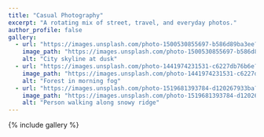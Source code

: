 ```yaml
---
title: "Casual Photography"
excerpt: "A rotating mix of street, travel, and everyday photos."
author_profile: false
gallery:
  - url: "https://images.unsplash.com/photo-1500530855697-b586d89ba3ee?auto=format&fit=crop&w=1200&q=80"
    image_path: "https://images.unsplash.com/photo-1500530855697-b586d89ba3ee?auto=format&fit=crop&w=1200&q=80"
    alt: "City skyline at dusk"
  - url: "https://images.unsplash.com/photo-1441974231531-c6227db76b6e?auto=format&fit=crop&w=1200&q=80"
    image_path: "https://images.unsplash.com/photo-1441974231531-c6227db76b6e?auto=format&fit=crop&w=1200&q=80"
    alt: "Forest in morning fog"
  - url: "https://images.unsplash.com/photo-1519681393784-d120267933ba?auto=format&fit=crop&w=1200&q=80"
    image_path: "https://images.unsplash.com/photo-1519681393784-d120267933ba?auto=format&fit=crop&w=1200&q=80"
    alt: "Person walking along snowy ridge"
---
```


{% include gallery %}
